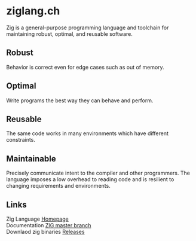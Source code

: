 # ziglang.ch

Zig is a general-purpose programming language and toolchain for maintaining robust, optimal, and reusable software.

## Robust
Behavior is correct even for edge cases such as out of memory.
## Optimal
Write programs the best way they can behave and perform.
## Reusable
The same code works in many environments which have different constraints.
## Maintainable
Precisely communicate intent to the compiler and other programmers. The language imposes a low overhead to reading code and is resilient to changing requirements and environments.

## Links

Zig Language [Homepage](https://ziglang.org/)</br>
Documentation [ZIG master branch](https://ziglang.org/documentation/master)</br>
Downlaod zig binaries [Releases](https://ziglang.org/download/)</br>

